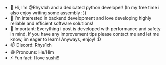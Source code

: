- 👋 Hi, I’m @Rhys1xh and a dedicated python developer! (In my free time i also enjoy writing some assembly :))
- 👀 I’m interested in backend development and love developing highly reliable and efficient software solutions!
- 🌱 Important: Everything i post is developed with performance and safety in mind. If you have any improvement tips please contact me and let me know, im eager to learn! Anyways, enjoy! :D
- 📫 Discord: Rhys1xh
- 😄 Pronouns: He/Him
- ⚡ Fun fact: I love sushi!!


